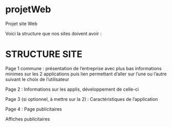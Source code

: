 # projetWeb
Projet site Web

Voici la structure que nos sites doivent avoir :

# STRUCTURE SITE

Page 1 commune : présentation de l’entreprise avec plus bas informations minimes sur les 2 applications puis lien permettant d’aller sur l’une ou l’autre suivant le choix de l’utilisateur

Page 2 : Informations sur les applis, développement de celle-ci

Page 3 (si optionnel, à mettre sur la 2) : Caractéristiques de l’application

Page 4 : Page publicitaires
 
Affiches publicitaires
